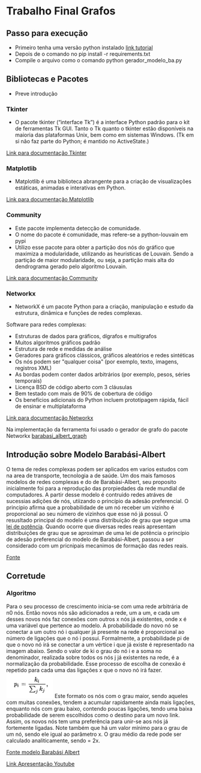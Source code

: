 # Trabalho Final Grafos

## Passo para execução
- Primeiro tenha uma versão python instalado [link tutorial](https://realpython.com/installing-python/)
- Depois de o comando no pip install -r requirements.txt
- Compile o arquivo como o comando python gerador_modelo_ba.py

## Bibliotecas e Pacotes
- Preve introdução

### Tkinter
- O pacote tkinter (“interface Tk”) é a interface Python padrão para o kit de ferramentas Tk GUI. Tanto o Tk quanto o tkinter estão disponíveis na maioria das plataformas Unix, bem como em sistemas Windows. (Tk em si não faz parte do Python; é mantido no ActiveState.)

[Link para documentação Tkinter](https://docs.python.org/3/library/tkinter.html)

### Matplotlib
- Matplotlib é uma biblioteca abrangente para a criação de visualizações estáticas, animadas e interativas em Python.

[Link para documentação Matplotlib](https://matplotlib.org/stable/contents.html)

### Community
- Este pacote implementa detecção de comunidade.
- O nome do pacote é comunidade, mas refere-se a python-louvain em pypi
- Utilizo esse pacote para obter a partição dos nós do gráfico que maximiza a modularidade, utilizando as heuristicas de Louvain. Sendo a partição de maior modularidade, ou seja, a partição mais alta do dendrograma gerado pelo algoritmo Louvain.

[Link para documentação Community](https://python-louvain.readthedocs.io/en/latest/api.html)

### Networkx
- NetworkX é um pacote Python para a criação, manipulação e estudo da estrutura, dinâmica e funções de redes complexas.

Software para redes complexas:
 * Estruturas de dados para gráficos, dígrafos e multigrafos
 * Muitos algoritmos gráficos padrão
 * Estrutura de rede e medidas de análise
 * Geradores para gráficos clássicos, gráficos aleatórios e redes sintéticas
 * Os nós podem ser "qualquer coisa" (por exemplo, texto, imagens, registros XML)
 * As bordas podem conter dados arbitrários (por exemplo, pesos, séries temporais)
 * Licença BSD de código aberto com 3 cláusulas
 * Bem testado com mais de 90% de cobertura de código
 * Os benefícios adicionais do Python incluem prototipagem rápida, fácil de ensinar e multiplataforma

[Link para documentação Networkx](https://networkx.org/documentation/stable/tutorial.html)

Na implementação da ferramenta foi usado o gerador de grafo do pacote Networkx [barabasi_albert_graph](https://networkx.org/documentation/stable/_modules/networkx/generators/random_graphs.html#barabasi_albert_graph)

## Introdução sobre Modelo Barabási-Albert


O tema de redes complexas podem ser aplicados em varios estudos com na area de transporte, tecnologia a de saúde.
Um dos mais famosos modelos de redes complexas e do de Barabási-Albert, seu proposito inicialmente foi para a reprodução das prorpiedades da rede mundial de computadores. A partir desse modelo é contruido redes atráves de sucessias adições de nós, utiizando o princípio da adesão preferencial. O principio afirma que a probabilidade de um nó receber um vizinho é proporcional ao seu número de vizinhos que esse nó já possui. O resusltado principal do modelo é uma distribuição de grau que segue uma [lei de potência](https://en.wikipedia.org/wiki/Power_law). Quando ocorre que diversas redes reais apresentam distribuições de grau que se aproximan de uma lei de potência o princípio de adesão preferencial do modelo de Barabási-Albert, passou a ser considerado com um pricnipais mecanimos de formação das redes reais.

[Fonte](https://lume.ufrgs.br/handle/10183/150235)

## Corretude

### Algoritmo

Para o seu processo de crescimento inicia-se com uma rede arbitrária de n0 nós. Então novos nós são adicionados a rede, um a um, e cada um desses novos nós faz conexões com outros x nós já existentes, onde x é uma variável que pertence ao modelo. A probabilidade do novo nó se conectar a um outro nó i qualquer já presente na rede é proporcional ao número de ligações que o nó i possui. Formalmente, a probabilidade pi de que o novo nó irá se conectar a um vértice i que já existe é representado na imagem abaixo.
Sendo o valor de ki o grau do nó i e a soma no denominador, realizada sobre todos os nós j já existentes na rede, é a normalização da probabilidade. Esse processo de escolha de conexão é repetido para cada uma das ligações x que o novo nó irá fazer.
![Formula de pi](https://github.com/icaroluan/Trabalho_Final_Grafos/blob/main/algoritmo1.PNG)
Este formato os nós com o grau maior, sendo aqueles com muitas conexões, tendem a acumular rapidamente ainda mais ligações, enquanto nós com grau baixo, contendo poucas ligações, tendo uma baixa probabilidade de serem escolhidos como o destino para um novo link. Assim, os novos nós tem uma preferência para unir-se aos nós já fortemente ligadas. Note também que há um valor mínimo para o grau de um nó, sendo ele igual ao parâmetro x. O grau médio <k> da rede pode ser calculado analiticamente, sendo <k> = 2x.

[Fonte modelo Barabási Albert](https://pt.wikipedia.org/wiki/Barab%C3%A1si%E2%80%93Albert_model)

[Link Apresentação Youtube](https://www.youtube.com/)